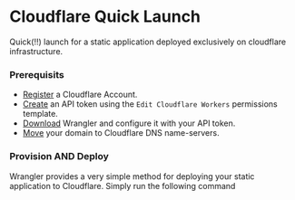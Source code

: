 # Cloudflare Quick Launch

Quick(!!) launch for a static application deployed exclusively on cloudflare infrastructure.

### Prerequisits

- [Register](https://dash.cloudflare.com/sign-up) a Cloudflare Account.
- [Create](https://support.cloudflare.com/hc/en-us/articles/200167836-Managing-API-Tokens-and-Keys) an API token using the `Edit Cloudflare Workers` permissions template.
- [Download](https://docs.aws.amazon.com/cli/latest/userguide/install-cliv2.html) Wrangler and configure it with your API token.
- [Move](https://support.cloudflare.com/hc/en-us/articles/205195708-Changing-your-domain-nameservers-to-Cloudflare) your domain to Cloudflare DNS name-servers.


### Provision AND Deploy

Wrangler provides a very simple method for deploying your static application to Cloudflare. Simply run the following command
